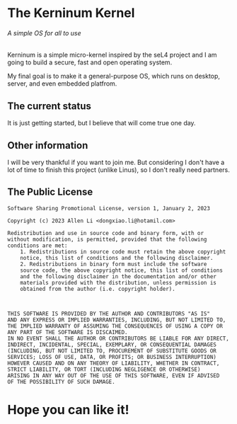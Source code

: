 # The Kerninum Kernel
###### A simple OS for all to use
Kerninum is a simple micro-kernel inspired by the seL4 project and I am going to build a secure, fast and open operating system.

My final goal is to make it a general-purpose OS, which runs on desktop, server, and even embedded platfrom.
## The current status
It is just getting started, but I believe that will come true one day.
## Other information
I will be very thankful if you want to join me. But considering I don't have a lot of time to finish this project (unlike Linus), so I don't really need partners.
## The Public License
```
Software Sharing Promotional License, version 1, January 2, 2023

Copyright (c) 2023 Allen Li <dongxiao.li@hotamil.com>

Redistribution and use in source code and binary form, with or
without modification, is permitted, provided that the following
conditions are met:
    1. Redistributions in source code must retain the above copyright
    notice, this list of conditions and the following disclaimer.
    2. Redistributions in binary form must include the software
    source code, the above copyright notice, this list of conditions
    and the following disclaimer in the documentation and/or other
    materials provided with the distribution, unless permission is
    obtained from the author (i.e. copyright holder).



THIS SOFTWARE IS PROVIDED BY THE AUTHOR AND CONTRIBUTORS "AS IS"
AND ANY EXPRESS OR IMPLIED WARRANTIES, INCLUDING, BUT NOT LIMITED TO,
THE IMPLIED WARRANTY OF ASSUMING THE CONSEQUENCES OF USING A COPY OR
ANY PART OF THE SOFTWARE IS DISCAIMED.
IN NO EVENT SHALL THE AUTHOR OR CONTRIBUTORS BE LIABLE FOR ANY DIRECT,
INDIRECT, INCIDENTAL, SPECIAL, EXEMPLARY, OR CONSEQUENTIAL DAMAGES
(INCLUDING, BUT NOT LIMITED TO, PROCUREMENT OF SUBSTITUTE GOODS OR
SERVICES; LOSS OF USE, DATA, OR PROFITS; OR BUSINESS INTERRUPTION)
HOWEVER CAUSED AND ON ANY THEORY OF LIABILITY, WHETHER IN CONTRACT,
STRICT LIABILITY, OR TORT (INCLUDING NEGLIGENCE OR OTHERWISE)
ARISING IN ANY WAY OUT OF THE USE OF THIS SOFTWARE, EVEN IF ADVISED
OF THE POSSIBILITY OF SUCH DAMAGE.

```
# Hope you can like it!